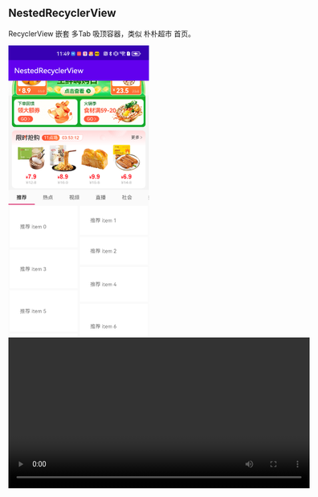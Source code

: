 ## NestedRecyclerView

RecyclerView 嵌套 多Tab 吸顶容器，类似 朴朴超市 首页。

<img src="screenshot.png" width=280/>

<video controls style="height: 300px;">
  <source src="record.mp4" type="video/mp4">
</video>